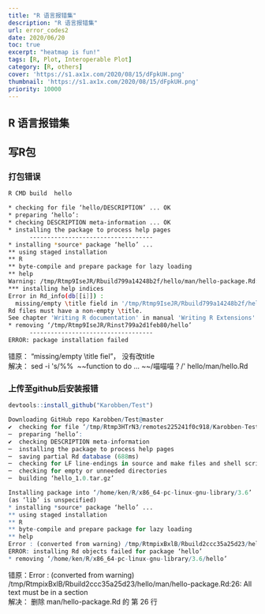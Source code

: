 ```yaml
---
title: "R 语言报错集"
description: "R 语言报错集"
url: error_codes2
date: 2020/06/20
toc: true
excerpt: "heatmap is fun!"
tags: [R, Plot, Interoperable Plot]
category: [R, others]
cover: 'https://s1.ax1x.com/2020/08/15/dFpkUH.png'
thumbnail: 'https://s1.ax1x.com/2020/08/15/dFpkUH.png'
priority: 10000
---
```


## R 语言报错集

<a name="YqNpC"></a>
## 写R包

<a name="ll1lF"></a>
### 打包错误
```bash
R CMD build  hello

* checking for file ‘hello/DESCRIPTION’ ... OK
* preparing ‘hello’:
* checking DESCRIPTION meta-information ... OK
* installing the package to process help pages
      -----------------------------------
* installing *source* package ‘hello’ ...
** using staged installation
** R
** byte-compile and prepare package for lazy loading
** help
Warning: /tmp/Rtmp9IseJR/Rbuild799a14248b2f/hello/man/hello-package.Rd:26: All text must be in a section
*** installing help indices
Error in Rd_info(db[[i]]) :
  missing/empty \title field in '/tmp/Rtmp9IseJR/Rbuild799a14248b2f/hello/man/hello.Rd'
Rd files must have a non-empty \title.
See chapter 'Writing R documentation' in manual 'Writing R Extensions'.
* removing ‘/tmp/Rtmp9IseJR/Rinst799a2d1feb80/hello’
      -----------------------------------
ERROR: package installation failed

```

错原： “missing/empty \title fiel”， 没有改title<br />解决： sed -i 's/%%  ~~function to do ... ~~/喵喵喵？/' hello/man/hello.Rd

<a name="rGBi1"></a>
### 上传至github后安装报错
```r
devtools::install_github("Karobben/Test")

Downloading GitHub repo Karobben/Test@master
✔  checking for file ‘/tmp/Rtmp3HTrN3/remotes225241f0c918/Karobben-Test-252c791/DESCRIPTION’ ...
─  preparing ‘hello’:
✔  checking DESCRIPTION meta-information
─  installing the package to process help pages
─  saving partial Rd database (688ms)
─  checking for LF line-endings in source and make files and shell scripts
─  checking for empty or unneeded directories
─  building ‘hello_1.0.tar.gz’

Installing package into ‘/home/ken/R/x86_64-pc-linux-gnu-library/3.6’
(as ‘lib’ is unspecified)
* installing *source* package ‘hello’ ...
** using staged installation
** R
** byte-compile and prepare package for lazy loading
** help
Error : (converted from warning) /tmp/RtmpixBxlB/Rbuild2ccc35a25d23/hello/man/hello-package.Rd:26: All text must be in a section
ERROR: installing Rd objects failed for package ‘hello’
* removing ‘/home/ken/R/x86_64-pc-linux-gnu-library/3.6/hello’
```

错原：Error : (converted from warning) /tmp/RtmpixBxlB/Rbuild2ccc35a25d23/hello/man/hello-package.Rd:26: All text must be in a section<br />解决： 删除 man/hello-package.Rd 的 第 26 行
